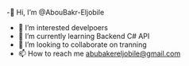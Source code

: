 -👋 Hi, I’m @AbouBakr-Eljobile
- 👀 I’m interested develpoers 
- 🌱 I’m currently learning Backend C# API
- 💞️ I’m looking to collaborate on tranning
- 📫 How to reach me abubakereljobile@gmail.com

